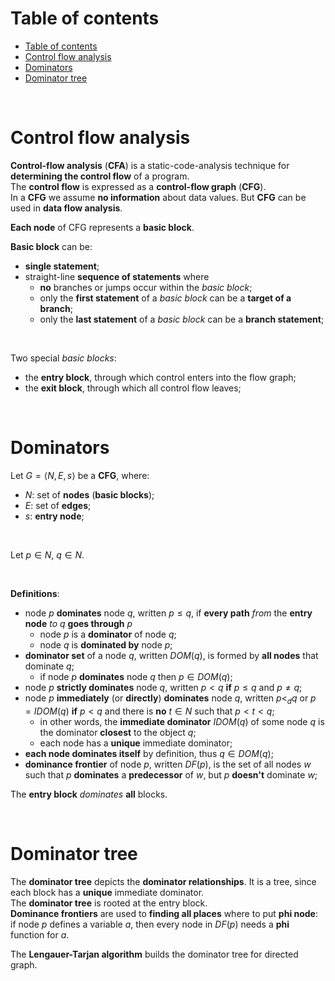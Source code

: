 # Table of contents
<!-- TOC -->
* [Table of contents](#table-of-contents)
* [Control flow analysis](#control-flow-analysis)
* [Dominators](#dominators)
* [Dominator tree](#dominator-tree)
<!-- TOC -->

<br>

# Control flow analysis
**Control-flow analysis** (**CFA**) is a static-code-analysis technique for **determining the control flow** of a program.<br>
The **control flow** is expressed as a **control-flow graph** (**CFG**).<br>
In a **CFG** we assume **no information** about data values. But **CFG** can be used in **data flow analysis**.<br>

**Each node** of CFG represents a **basic block**.<br>

**Basic block** can be:
- **single statement**;
- straight-line **sequence of statements** where
  - **no** branches or jumps occur within the _basic block_;
  - only the **first statement** of a _basic block_ can be a **target of a branch**;
  - only the **last statement** of a _basic block_ can be a **branch statement**;

<br>

Two special _basic blocks_:
- the **entry block**, through which control enters into the flow graph;
- the **exit block**, through which all control flow leaves;

<br>

# Dominators
Let $`G = \langle N, E, s \rangle`$ be a **CFG**, where:
- $`N`$: set of **nodes** (**basic blocks**);
- $`E`$: set of **edges**;
- $`s`$: **entry node**;

<br>

Let $`p \in N`$, $`q \in N`$.<br>

<br>

**Definitions**:
- node $`p`$ **dominates** node $`q`$, written $`p \le q`$, if **every path** _from_ the **entry node** _to_ $`q`$ **goes through** $`p`$
  - node $`p`$ is a **dominator** of node $`q`$;
  - node $`q`$ is **dominated by** node $`p`$;
- **dominator set** of a node $`q`$, written $`DOM(q)`$, is formed by **all nodes** that dominate $`q`$;
  - if node $`p`$ **dominates** node $`q`$ then $`p \in DOM(q)`$;
- node $`p`$ **strictly dominates** node $`q`$, written $`p < q`$ **if** $`p \le q`$ and $`p \ne q`$;
- node $`p`$ **immediately** (or **directly**) **dominates** node $`q`$, written $`p <_{d} q`$ or $`p = IDOM(q)`$ **if** $`p < q`$ and there is **no** $`t \in N`$ such that $`p < t < q`$;
  - in other words, the **immediate dominator** $`IDOM(q)`$ of some node $`q`$ is the dominator **closest** to the object $`q`$;
  - each node has a **unique** immediate dominator;
- **each node dominates itself** by definition, thus $`q \in DOM(q)`$;
- **dominance frontier** of node $`p`$, written $`DF(p)`$, is the set of all nodes $`w`$ such that $`p`$ **dominates** a **predecessor** of $`w`$, but $`p`$ **doesn't** dominate $`w`$;

The **entry block** _dominates_ **all** blocks.<br>

<br>

# Dominator tree
The **dominator tree** depicts the **dominator relationships**. It is a tree, since each block has a **unique** immediate dominator.<br>
The **dominator tree** is rooted at the entry block.<br>
**Dominance frontiers** are used to **finding all places** where to put **phi node**: if node $`p`$ defines a variable $`a`$, then every node in $`DF(p)`$ needs a **phi** function for $`a`$.<br>

The **Lengauer-Tarjan algorithm** builds the dominator tree for directed graph.<br>